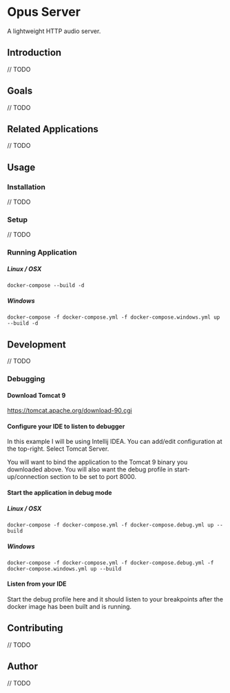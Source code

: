# Opus Server

A lightweight HTTP audio server.

## Introduction

// TODO

## Goals

// TODO

## Related Applications

// TODO

## Usage

### Installation

// TODO

### Setup

// TODO

### Running Application

##### Linux / OSX

    docker-compose --build -d

##### Windows

    docker-compose -f docker-compose.yml -f docker-compose.windows.yml up --build -d

## Development

// TODO

### Debugging

#### Download Tomcat 9

https://tomcat.apache.org/download-90.cgi

#### Configure your IDE to listen to debugger

In this example I will be using Intellij IDEA. You can add/edit configuration at the top-right. Select Tomcat Server.

You will want to bind the application to the Tomcat 9 binary you downloaded above. You will also want the debug profile
in start-up/connection section to be set to port 8000.

#### Start the application in debug mode

##### Linux / OSX

    docker-compose -f docker-compose.yml -f docker-compose.debug.yml up --build

##### Windows

    docker-compose -f docker-compose.yml -f docker-compose.debug.yml -f docker-compose.windows.yml up --build

#### Listen from your IDE

Start the debug profile here and it should listen to your breakpoints after the docker image has been built and is running.

## Contributing

// TODO

## Author

// TODO
